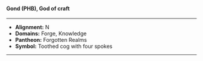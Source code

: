 #### Gond (PHB), God of craft
___

- **Alignment:** N
- **Domains:** Forge, Knowledge
- **Pantheon:** Forgotten Realms
- **Symbol:** Toothed cog with four spokes
___
